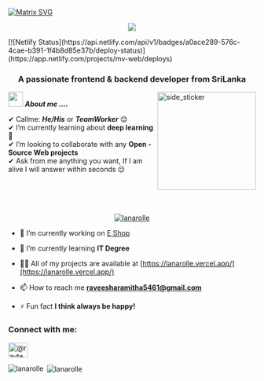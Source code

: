  [![Matrix SVG](https://raw.githubusercontent.com/rodrigograca31/rodrigograca31/master/matrix.svg)](https://www.youtube.com/watch?v=SDkAGkd4NLc) 
<p align='center'>
<img src="https://readme-typing-svg.herokuapp.com?color=%red&size=25&center=true&vCenter=true&width=433&height=75&lines=I'm+Raveesha+Ramitha+Lanarolle;Software+Engineer;Frontend+Developer;Backend+Developer">
</p>
[![Netlify Status](https://api.netlify.com/api/v1/badges/a0ace289-576c-4cae-b391-1f4b8d85e37b/deploy-status)](https://app.netlify.com/projects/mv-web/deploys)

<h3 align="center">A passionate frontend & backend developer from SriLanka</h3>

<img align="right" width=200px height=200px alt="side_sticker" src="https://media.giphy.com/media/TEnXkcsHrP4YedChhA/giphy.gif" />

<img src="https://media.giphy.com/media/iY8CRBdQXODJSCERIr/giphy.gif" width="30px">&nbsp;***About me ....***

✔ Callme: ***He/His*** or ***TeamWorker*** 😊 <br>
✔ I’m currently learning about **deep learning**🥰<br>
✔ I’m looking to collaborate with any **Open - Source Web projects**<br>
✔ Ask from me anything you want, If I am alive I will answer within seconds 😉<br><br><br><br><br>


<p align="center"> <a href="https://github.com/ryo-ma/github-profile-trophy"><img src="https://github-profile-trophy.vercel.app/?username=lanarolle" alt="lanarolle" /></a> </p>

- 🔭 I’m currently working on [E Shop](https://github.com/lanarolle/phpalumini)

- 🌱 I’m currently learning **IT Degree**

- 👨‍💻 All of my projects are available at [https://lanarolle.vercel.app/](https://lanarolle.vercel.app/)

- 📫 How to reach me **raveesharamitha5461@gmail.com**

- ⚡ Fun fact **I think always be happy!**

  

<h3 align="left">Connect with me:</h3>
<p align="left">
<a href="https://www.youtube.com/c/@ravtech6868" target="blank"><img align="center" src="https://raw.githubusercontent.com/rahuldkjain/github-profile-readme-generator/master/src/images/icons/Social/youtube.svg" alt="@ravtech6868" height="30" width="40" /></a>
</p>



<p><img align="left" src="https://github-readme-stats.vercel.app/api/top-langs?username=lanarolle&show_icons=true&locale=en&layout=compact" alt="lanarolle" /></p>

<p>&nbsp;<img align="center" src="https://github-readme-stats.vercel.app/api?username=lanarolle&show_icons=true&locale=en" alt="lanarolle" /></p>
